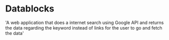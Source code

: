 # Datablocks
'A web application that does a internet search using Google API and returns the data regarding the keyword instead of links for the user to go and fetch the data'
